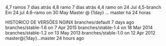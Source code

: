  4,7 ramos 7 dias atrás
 4,8 ramo 7 dias atrás
 4,4 ramo on 24 Jul
 4,5-branch Em 24 jul
 4.6-ramo on 30 May
 Master @ {1day} ... master há 24 horas

HISTORICO DE VERSÕES NGINX
 branches/default 7 days ago
 branches/stable-1.6 on 7 Apr 2015
 branches/stable-1.4 on 18 Mar 2014
 branches/stable-1.2 on 13 May 2013
 branches/stable-1.0 on 12 Apr 2012
 master@{1day}...master 24 hours ago
